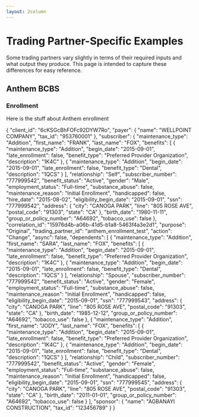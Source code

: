 ```yaml
---
layout: 2column
---
```


# Trading Partner-Specific Examples
Some trading partners vary slightly in terms of their required inputs and what
output they produce. This page is intended to capture these differences for easy
reference.

## Anthem BCBS

### Enrollment
Here is the stuff about Anthem enrollment

{
    "client_id": "6cKSGcBhFOFc92DYW7Ro",
    "payer": {
        "name": "WELLPOINT COMPANY",
        "tax_id": "953760001"
    },
    "subscriber": {
        "maintenance_type": "Addition",
        "first_name": "FRANK",
        "last_name": "FOX",
        "benefits": [
            {
                "maintenance_type": "Addition",
                "begin_date": "2015-09-01",
                "late_enrollment": false,
                "benefit_type": "Preferred Provider Organization",
                "description": "1K4C"
            },
            {
                "maintenance_type": "Addition",
                "begin_date": "2015-09-01",
                "late_enrollment": false,
                "benefit_type": "Dental",
                "description": "1QCS"
            }
        ],
        "relationship": "Self",
        "subscriber_number": "777999542",
        "benefit_status": "Active",
        "gender": "Male",
        "employment_status": "Full-time",
        "substance_abuse": false,
        "maintenance_reason": "Initial Enrollment",
        "handicapped": false,
        "hire_date": "2015-08-02",
        "eligibility_begin_date": "2015-09-01",
        "ssn": "777999542",
        "address": {
            "city": "CANOGA PARK",
            "line": "805 ROSE AVE",
            "postal_code": "91303",
            "state": "CA"
        },
        "birth_date": "1980-11-11",
        "group_or_policy_number": "A64692",
        "tobacco_use": false
    },
    "correlation_id": "15976d4b-a06b-41d5-b1a8-5463f4a3e2d1",
    "purpose": "Original",
    "trading_partner_id": "anthem_enrollment_test",
    "action": "Change",
    "async": false,
    "dependents": [
        {
            "maintenance_type": "Addition",
            "first_name": "SARA",
            "last_name": "FOX",
            "benefits": [
                {
                    "maintenance_type": "Addition",
                    "begin_date": "2015-09-01",
                    "late_enrollment": false,
                    "benefit_type": "Preferred Provider Organization",
                    "description": "1K4C"
                },
                {
                    "maintenance_type": "Addition",
                    "begin_date": "2015-09-01",
                    "late_enrollment": false,
                    "benefit_type": "Dental",
                    "description": "1QCS"
                }
            ],
            "relationship": "Spouse",
            "subscriber_number": "777999542",
            "benefit_status": "Active",
            "gender": "Female",
            "employment_status": "Full-time",
            "substance_abuse": false,
            "maintenance_reason": "Initial Enrollment",
            "handicapped": false,
            "eligibility_begin_date": "2015-09-01",
            "ssn": "777999543",
            "address": {
                "city": "CANOGA PARK",
                "line": "805 ROSE AVE",
                "postal_code": "91303",
                "state": "CA"
            },
            "birth_date": "1985-12-12",
            "group_or_policy_number": "A64692",
            "tobacco_use": false
        },
        {
            "maintenance_type": "Addition",
            "first_name": "JODY",
            "last_name": "FOX",
            "benefits": [
                {
                    "maintenance_type": "Addition",
                    "begin_date": "2015-09-01",
                    "late_enrollment": false,
                    "benefit_type": "Preferred Provider Organization",
                    "description": "1K4C"
                },
                {
                    "maintenance_type": "Addition",
                    "begin_date": "2015-09-01",
                    "late_enrollment": false,
                    "benefit_type": "Dental",
                    "description": "1QCS"
                }
            ],
            "relationship": "Child",
            "subscriber_number": "777999542",
            "benefit_status": "Active",
            "gender": "Female",
            "employment_status": "Full-time",
            "substance_abuse": false,
            "maintenance_reason": "Initial Enrollment",
            "handicapped": false,
            "eligibility_begin_date": "2015-09-01",
            "ssn": "777999545",
            "address": {
                "city": "CANOGA PARK",
                "line": "805 ROSE AVE",
                "postal_code": "91303",
                "state": "CA"
            },
            "birth_date": "2011-01-01",
            "group_or_policy_number": "A64692",
            "tobacco_use": false
        }
    ],
    "sponsor": {
        "name": "AGBANAYI CONSTRUCTION",
        "tax_id": "123456789"
    }
}
